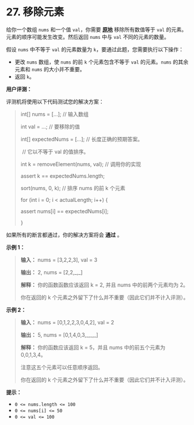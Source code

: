 # 27. 移除元素

给你一个数组 `nums` 和一个值 `val`，你需要 **[原地](https://baike.baidu.com/item/%E5%8E%9F%E5%9C%B0%E7%AE%97%E6%B3%95)**
移除所有数值等于 `val` 的元素。元素的顺序可能发生改变。然后返回 `nums` 中与 `val` 不同的元素的数量。

假设 `nums` 中不等于 `val` 的元素数量为 `k`，要通过此题，您需要执行以下操作：

* 更改 `nums` 数组，使 `nums` 的前 `k` 个元素包含不等于 `val` 的元素。`nums` 的其余元素和 `nums` 的大小并不重要。
* 返回 `k`。

**用户评测：**

评测机将使用以下代码测试您的解决方案：

> int\[] nums = \[\.\.\.]; // 输入数组
>
> int val = \.\.\.; // 要移除的值
>
> int\[] expectedNums = \[\.\.\.]; // 长度正确的预期答案。
>
> ​ // 它以不等于 val 的值排序。
>
> int k = removeElement\(nums, val\); // 调用你的实现
>
> assert k == expectedNums\.length;
>
> sort\(nums, 0, k\); // 排序 nums 的前 k 个元素
>
> for \(int i = 0; i < actualLength; i\+\+\) \{
>
>  assert nums\[i] == expectedNums\[i];
>
> \}

如果所有的断言都通过，你的解决方案将会 **通过** 。

**示例 1：**

> **输入：** nums = \[3,2,2,3], val = 3
>
> **输出：** 2, nums = \[2,2,\_,\_]
>
> **解释：** 你的函数函数应该返回 k = 2, 并且 nums 中的前两个元素均为 2。
>
> 你在返回的 k 个元素之外留下了什么并不重要（因此它们并不计入评测）。

**示例 2：**

> **输入：** nums = \[0,1,2,2,3,0,4,2], val = 2
>
> **输出：** 5, nums = \[0,1,4,0,3,\_,\_,\_]
>
> **解释：** 你的函数应该返回 k = 5，并且 nums 中的前五个元素为 0,0,1,3,4。
>
> 注意这五个元素可以任意顺序返回。
>
> 你在返回的 k 个元素之外留下了什么并不重要（因此它们并不计入评测）。

**提示：**

* `0 <= nums.length <= 100`
* `0 <= nums[i] <= 50`
* `0 <= val <= 100`